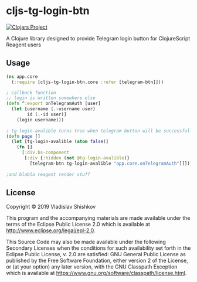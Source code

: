 # cljs-tg-login-btn

[![Clojars Project](https://img.shields.io/clojars/v/cljs-tg-login-btn.svg)](https://clojars.org/cljs-tg-login-btn)

A Clojure library designed to provide Telegram login button for ClojureScript Reagent users

## Usage

```clojure
(ns app.core
  (:require [cljs-tg-login-btn.core :refer [telegram-btn]]))

; callback function 
;; login is written somewhere else
(defn ^:export onTelegramAuth [user]
  (let [username (.-username user)
        id (.-id user)]
    (login username)))
    
; tg-login-avalible turns true when telegram button will be successfully loaded
(defn page []
  (let [tg-login-avalible (atom false)]
    (fn []
      [:div.bs-component
       [:div {:hidden (not @tg-login-avalible)}
         [telegram-btn tg-login-avalible "app.core.onTelegramAuth"]]])))
         
;and blabla reagent render stuff
```

## License

Copyright © 2019 Vladislav Shishkov

This program and the accompanying materials are made available under the
terms of the Eclipse Public License 2.0 which is available at
http://www.eclipse.org/legal/epl-2.0.

This Source Code may also be made available under the following Secondary
Licenses when the conditions for such availability set forth in the Eclipse
Public License, v. 2.0 are satisfied: GNU General Public License as published by
the Free Software Foundation, either version 2 of the License, or (at your
option) any later version, with the GNU Classpath Exception which is available
at https://www.gnu.org/software/classpath/license.html.
